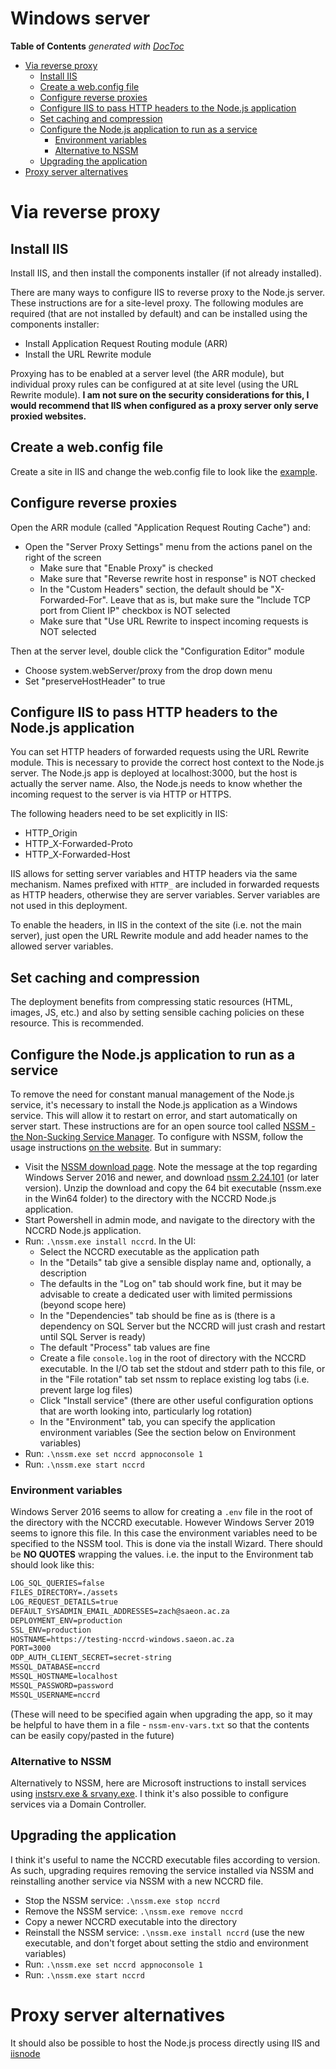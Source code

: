 
# Windows server


<!-- START doctoc generated TOC please keep comment here to allow auto update -->
<!-- DON'T EDIT THIS SECTION, INSTEAD RE-RUN doctoc TO UPDATE -->
**Table of Contents**  *generated with [DocToc](https://github.com/thlorenz/doctoc)*

- [Via reverse proxy](#via-reverse-proxy)
  - [Install IIS](#install-iis)
  - [Create a web.config file](#create-a-webconfig-file)
  - [Configure reverse proxies](#configure-reverse-proxies)
  - [Configure IIS to pass HTTP headers to the Node.js application](#configure-iis-to-pass-http-headers-to-the-nodejs-application)
  - [Set caching and compression](#set-caching-and-compression)
  - [Configure the Node.js application to run as a service](#configure-the-nodejs-application-to-run-as-a-service)
    - [Environment variables](#environment-variables)
    - [Alternative to NSSM](#alternative-to-nssm)
  - [Upgrading the application](#upgrading-the-application)
- [Proxy server alternatives](#proxy-server-alternatives)

<!-- END doctoc generated TOC please keep comment here to allow auto update -->


# Via reverse proxy

## Install IIS

Install IIS, and then install the components installer (if not already installed).

There are many ways to configure IIS to reverse proxy to the Node.js server. These instructions are for a site-level proxy. The following modules are required (that are not installed by default) and can be installed using the components installer:

- Install Application Request Routing module (ARR)
- Install the URL Rewrite module

Proxying has to be enabled at a server level (the ARR module), but individual proxy rules can be configured at at site level (using the URL Rewrite module). **I am not sure on the security considerations for this, I would recommend that IIS when configured as a proxy server only serve proxied websites.**

## Create a web.config file

Create a site in IIS and change the web.config file to look like the [example](/web.config).

## Configure reverse proxies

Open the ARR module (called "Application Request Routing Cache") and:

- Open the "Server Proxy Settings" menu from the actions panel on the right of the screen
  - Make sure that "Enable Proxy" is checked
  - Make sure that "Reverse rewrite host in response" is NOT checked
  - In the "Custom Headers" section, the default should be "X-Forwarded-For". Leave that as is, but make sure the "Include TCP port from Client IP" checkbox is NOT selected
  - Make sure that "Use URL Rewrite to inspect incoming requests is NOT selected

Then at the server level, double click the "Configuration Editor" module

- Choose system.webServer/proxy from the drop down menu
- Set "preserveHostHeader" to true

## Configure IIS to pass HTTP headers to the Node.js application

You can set HTTP headers of forwarded requests using the URL Rewrite module. This is necessary to provide the correct host context to the Node.js server. The Node.js app is deployed at localhost:3000, but the host is actually the server name. Also, the Node.js needs to know whether the incoming request to the server is via HTTP or HTTPS.

The following headers need to be set explicitly in IIS:

- HTTP_Origin
- HTTP_X-Forwarded-Proto
- HTTP_X-Forwarded-Host

IIS allows for setting server variables and HTTP headers via the same mechanism. Names prefixed with `HTTP_` are included in forwarded requests as HTTP headers, otherwise they are server variables. Server variables are not used in this deployment.

To enable the headers, in IIS in the context of the site (i.e. not the main server), just open the URL Rewrite module and add header names to the allowed server variables.

## Set caching and compression

The deployment benefits from compressing static resources (HTML, images, JS, etc.) and also by setting sensible caching policies on these resource. This is recommended.

## Configure the Node.js application to run as a service

To remove the need for constant manual management of the Node.js service, it's necessary to install the Node.js application as a Windows service. This will allow it to restart on error, and start automatically on server start. These instructions are for an open source tool called [NSSM - the Non-Sucking Service Manager](https://nssm.cc/). To configure with NSSM, follow the usage instructions [on the website](https://nssm.cc/usage). But in summary:

- Visit the [NSSM download page](https://nssm.cc/download). Note the message at the top regarding Windows Server 2016 and newer, and download [nssm 2.24.101](https://nssm.cc/ci/nssm-2.24-101-g897c7ad.zip) (or later version). Unzip the download and copy the 64 bit executable (nssm.exe in the Win64 folder) to the directory with the NCCRD Node.js application.
- Start Powershell in admin mode, and navigate to the directory with the NCCRD Node.js application.
- Run: `.\nssm.exe install nccrd`. In the UI:
  - Select the NCCRD executable as the application path
  - In the "Details" tab give a sensible display name and, optionally, a description
  - The defaults in the "Log on" tab should work fine, but it may be advisable to create a dedicated user with limited permissions (beyond scope here)
  - In the "Dependencies" tab should be fine as is (there is a dependency on SQL Server but the NCCRD will just crash and restart until SQL Server is ready)
  - The default "Process" tab values are fine
  - Create a file `console.log` in the root of directory with the NCCRD executable. In the I/O tab set the stdout and stderr path to this file, or in the "File rotation" tab set nssm to replace existing log tabs (i.e. prevent large log files)
  - Click "Install service" (there are other useful configuration options that are worth looking into, particularly log rotation)
  - In the "Environment" tab, you can specify the application environment variables (See the section below on Environment variables)
- Run: `.\nssm.exe set nccrd appnoconsole 1`
- Run: `.\nssm.exe start nccrd`

### Environment variables

Windows Server 2016 seems to allow for creating a `.env` file in the root of the directory with the NCCRD executable. However Windows Server 2019 seems to ignore this file. In this case the environment variables need to be specified to the NSSM tool. This is done via the install Wizard. There should be **NO QUOTES** wrapping the values. i.e. the input to the Environment tab should look like this:

```txt
LOG_SQL_QUERIES=false
FILES_DIRECTORY=./assets
LOG_REQUEST_DETAILS=true
DEFAULT_SYSADMIN_EMAIL_ADDRESSES=zach@saeon.ac.za
DEPLOYMENT_ENV=production
SSL_ENV=production
HOSTNAME=https://testing-nccrd-windows.saeon.ac.za
PORT=3000
ODP_AUTH_CLIENT_SECRET=secret-string
MSSQL_DATABASE=nccrd
MSSQL_HOSTNAME=localhost
MSSQL_PASSWORD=password
MSSQL_USERNAME=nccrd
```

(These will need to be specified again when upgrading the app, so it may be helpful to have them in a file - `nssm-env-vars.txt` so that the contents can be easily copy/pasted in the future)

### Alternative to NSSM

Alternatively to NSSM, here are Microsoft instructions to install services using [instsrv.exe & srvany.exe](https://docs.microsoft.com/en-US/troubleshoot/windows-client/deployment/create-user-defined-service). I think it's also possible to configure services via a Domain Controller.

## Upgrading the application

I think it's useful to name the NCCRD executable files according to version. As such, upgrading requires removing the service installed via NSSM and reinstalling another service via NSSM with a new NCCRD file.

- Stop the NSSM service: `.\nssm.exe stop nccrd`
- Remove the NSSM service: `.\nssm.exe remove nccrd`
- Copy a newer NCCRD executable into the directory
- Reinstall the NSSM service: `.\nssm.exe install nccrd` (use the new executable, and don't forget about setting the stdio and environment variables)
- Run: `.\nssm.exe set nccrd appnoconsole 1`
- Run: `.\nssm.exe start nccrd`

# Proxy server alternatives

It should also be possible to host the Node.js process directly using IIS and [iisnode](https://github.com/azure/iisnode)
